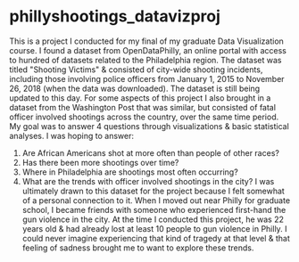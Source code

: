 # phillyshootings_datavizproj
This is a project I conducted for my final of my graduate Data Visualization course. I found a dataset from OpenDataPhilly, an online portal with access to hundred of datasets related to the Philadelphia region. The dataset was titled "Shooting Victims" &amp; consisted of city-wide shooting incidents, including those involving police officers from January 1, 2015 to November 26, 2018 (when the data was downloaded). The dataset is still being updated to this day. For some aspects of this project I also brought in a dataset from the Washington Post that was similar, but consisted of fatal officer involved shootings across the country, over the same time period. My goal was to answer 4 questions through visualizations &amp; basic statistical analyses. 
I was hoping to answer: 
1. Are African Americans shot at more often than people of other races? 
2. Has there been more shootings over time? 
3. Where in Philadelphia are shootings most often occurring? 
4. What are the trends with officer involved shootings in the city? 
I was ultimately drawn to this dataset for the project because I felt somewhat of a personal connection to it. When I moved out near Philly for graduate school, I became friends with someone who experienced first-hand the gun violence in the city. At the time I conducted this project, he was 22 years old &amp; had already lost at least 10 people to gun violence in Philly. I could never imagine experiencing that kind of tragedy at that level &amp; that feeling of sadness brought me to want to explore these trends.
